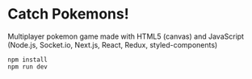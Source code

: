 Catch Pokemons!
=======================

Multiplayer pokemon game made with HTML5 (canvas) and JavaScript (Node.js, Socket.io, Next.js, React, Redux, styled-components)

    npm install
    npm run dev
